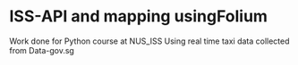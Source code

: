# ISS-API and mapping usingFolium
Work done for Python course at NUS_ISS
Using real time taxi data collected from Data-gov.sg
